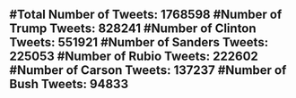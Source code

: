 #Total Number of Tweets: 1768598 
#Number of Trump Tweets: 828241
#Number of Clinton Tweets: 551921
#Number of Sanders Tweets: 225053
#Number of Rubio Tweets: 222602
#Number of Carson Tweets: 137237
#Number of Bush Tweets: 94833
---
